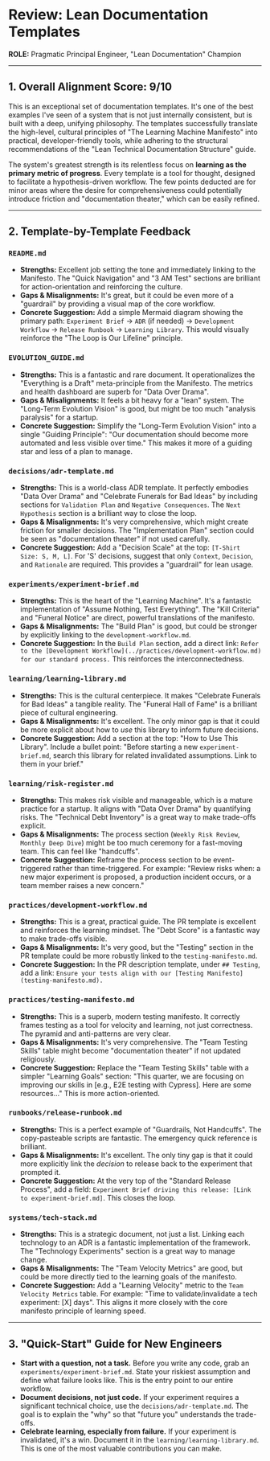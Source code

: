 # Review: Lean Documentation Templates

**ROLE:** Pragmatic Principal Engineer, "Lean Documentation" Champion

---

## 1. Overall Alignment Score: 9/10

This is an exceptional set of documentation templates. It's one of the best examples I've seen of a system that is not just internally consistent, but is built with a deep, unifying philosophy. The templates successfully translate the high-level, cultural principles of "The Learning Machine Manifesto" into practical, developer-friendly tools, while adhering to the structural recommendations of the "Lean Technical Documentation Structure" guide.

The system's greatest strength is its relentless focus on **learning as the primary metric of progress**. Every template is a tool for thought, designed to facilitate a hypothesis-driven workflow. The few points deducted are for minor areas where the desire for comprehensiveness could potentially introduce friction and "documentation theater," which can be easily refined.

---

## 2. Template-by-Template Feedback

### `README.md`
*   **Strengths:** Excellent job setting the tone and immediately linking to the Manifesto. The "Quick Navigation" and "3 AM Test" sections are brilliant for action-orientation and reinforcing the culture.
*   **Gaps & Misalignments:** It's great, but it could be even more of a "guardrail" by providing a visual map of the core workflow.
*   **Concrete Suggestion:** Add a simple Mermaid diagram showing the primary path: `Experiment Brief` -> `ADR` (if needed) -> `Development Workflow` -> `Release Runbook` -> `Learning Library`. This would visually reinforce the "The Loop is Our Lifeline" principle.

### `EVOLUTION_GUIDE.md`
*   **Strengths:** This is a fantastic and rare document. It operationalizes the "Everything is a Draft" meta-principle from the Manifesto. The metrics and health dashboard are superb for "Data Over Drama".
*   **Gaps & Misalignments:** It feels a bit heavy for a "lean" system. The "Long-Term Evolution Vision" is good, but might be too much "analysis paralysis" for a startup.
*   **Concrete Suggestion:** Simplify the "Long-Term Evolution Vision" into a single "Guiding Principle": "Our documentation should become more automated and less visible over time." This makes it more of a guiding star and less of a plan to manage.

### `decisions/adr-template.md`
*   **Strengths:** This is a world-class ADR template. It perfectly embodies "Data Over Drama" and "Celebrate Funerals for Bad Ideas" by including sections for `Validation Plan` and `Negative Consequences`. The `Next Hypothesis` section is a brilliant way to close the loop.
*   **Gaps & Misalignments:** It's very comprehensive, which might create friction for smaller decisions. The "Implementation Plan" section could be seen as "documentation theater" if not used carefully.
*   **Concrete Suggestion:** Add a "Decision Scale" at the top: `[T-Shirt Size: S, M, L]`. For 'S' decisions, suggest that only `Context`, `Decision`, and `Rationale` are required. This provides a "guardrail" for lean usage.

### `experiments/experiment-brief.md`
*   **Strengths:** This is the heart of the "Learning Machine". It's a fantastic implementation of "Assume Nothing, Test Everything". The "Kill Criteria" and "Funeral Notice" are direct, powerful translations of the manifesto.
*   **Gaps & Misalignments:** The "Build Plan" is good, but could be stronger by explicitly linking to the `development-workflow.md`.
*   **Concrete Suggestion:** In the `Build Plan` section, add a direct link: `Refer to the [Development Workflow](../practices/development-workflow.md) for our standard process.` This reinforces the interconnectedness.

### `learning/learning-library.md`
*   **Strengths:** This is the cultural centerpiece. It makes "Celebrate Funerals for Bad Ideas" a tangible reality. The "Funeral Hall of Fame" is a brilliant piece of cultural engineering.
*   **Gaps & Misalignments:** It's excellent. The only minor gap is that it could be more explicit about how to *use* this library to inform future decisions.
*   **Concrete Suggestion:** Add a section at the top: "How to Use This Library". Include a bullet point: "Before starting a new `experiment-brief.md`, search this library for related invalidated assumptions. Link to them in your brief."

### `learning/risk-register.md`
*   **Strengths:** This makes risk visible and manageable, which is a mature practice for a startup. It aligns with "Data Over Drama" by quantifying risks. The "Technical Debt Inventory" is a great way to make trade-offs explicit.
*   **Gaps & Misalignments:** The process section (`Weekly Risk Review`, `Monthly Deep Dive`) might be too much ceremony for a fast-moving team. This can feel like "handcuffs".
*   **Concrete Suggestion:** Reframe the process section to be event-triggered rather than time-triggered. For example: "Review risks when: a new major experiment is proposed, a production incident occurs, or a team member raises a new concern."

### `practices/development-workflow.md`
*   **Strengths:** This is a great, practical guide. The PR template is excellent and reinforces the learning mindset. The "Debt Score" is a fantastic way to make trade-offs visible.
*   **Gaps & Misalignments:** It's very good, but the "Testing" section in the PR template could be more robustly linked to the `testing-manifesto.md`.
*   **Concrete Suggestion:** In the PR description template, under `## Testing`, add a link: `Ensure your tests align with our [Testing Manifesto](testing-manifesto.md).`

### `practices/testing-manifesto.md`
*   **Strengths:** This is a superb, modern testing manifesto. It correctly frames testing as a tool for velocity and learning, not just correctness. The pyramid and anti-patterns are very clear.
*   **Gaps & Misalignments:** It's very comprehensive. The "Team Testing Skills" table might become "documentation theater" if not updated religiously.
*   **Concrete Suggestion:** Replace the "Team Testing Skills" table with a simpler "Learning Goals" section: "This quarter, we are focusing on improving our skills in [e.g., E2E testing with Cypress]. Here are some resources..." This is more action-oriented.

### `runbooks/release-runbook.md`
*   **Strengths:** This is a perfect example of "Guardrails, Not Handcuffs". The copy-pasteable scripts are fantastic. The emergency quick reference is brilliant.
*   **Gaps & Misalignments:** It's excellent. The only tiny gap is that it could more explicitly link the *decision* to release back to the experiment that prompted it.
*   **Concrete Suggestion:** At the very top of the "Standard Release Process", add a field: `Experiment Brief driving this release: [Link to experiment-brief.md]`. This closes the loop.

### `systems/tech-stack.md`
*   **Strengths:** This is a strategic document, not just a list. Linking each technology to an ADR is a fantastic implementation of the framework. The "Technology Experiments" section is a great way to manage change.
*   **Gaps & Misalignments:** The "Team Velocity Metrics" are good, but could be more directly tied to the learning goals of the manifesto.
*   **Concrete Suggestion:** Add a "Learning Velocity" metric to the `Team Velocity Metrics` table. For example: "Time to validate/invalidate a tech experiment: [X] days". This aligns it more closely with the core manifesto principle of learning speed.

---

## 3. "Quick-Start" Guide for New Engineers

*   **Start with a question, not a task.** Before you write any code, grab an `experiments/experiment-brief.md`. State your riskiest assumption and define what failure looks like. This is the entry point to our entire workflow.
*   **Document decisions, not just code.** If your experiment requires a significant technical choice, use the `decisions/adr-template.md`. The goal is to explain the "why" so that "future you" understands the trade-offs.
*   **Celebrate learning, especially from failure.** If your experiment is invalidated, it's a win. Document it in the `learning/learning-library.md`. This is one of the most valuable contributions you can make.

